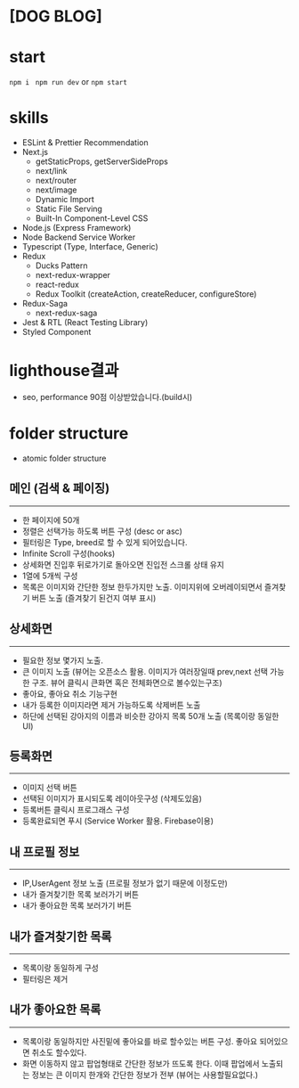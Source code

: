 # [DOG BLOG]

# start
```npm i ```
```npm run dev``` or ```npm start```

# skills

- ESLint & Prettier Recommendation
- Next.js
  - getStaticProps, getServerSideProps
  - next/link
  - next/router
  - next/image
  - Dynamic Import
  - Static File Serving
  - Built-In Component-Level CSS
- Node.js (Express Framework)
- Node Backend Service Worker
- Typescript (Type, Interface, Generic)
- Redux
  - Ducks Pattern
  - next-redux-wrapper
  - react-redux
  - Redux Toolkit (createAction, createReducer, configureStore)
- Redux-Saga
  - next-redux-saga
- Jest & RTL (React Testing Library)
- Styled Component

# lighthouse결과

- seo, performance 90점 이상받았습니다.(build시)

# folder structure

- atomic folder structure

## 메인 (검색 & 페이징)

---

- 한 페이지에 50개
- 정렬은 선택가능 하도록 버튼 구성 (desc or asc)
- 필터링은 Type, breed로 할 수 있게 되어있습니다.
- Infinite Scroll 구성(hooks)
- 상세화면 진입후 뒤로가기로 돌아오면 진입전 스크롤 상태 유지
- 1열에 5개씩 구성
- 목록은 이미지와 간단한 정보 한두가지만 노출. 이미지위에 오버레이되면서 즐겨찾기 버튼 노출 (즐겨찾기 된건지 여부 표시)

## 상세화면

---

- 필요한 정보 몇가지 노출.
- 큰 이미지 노출 (뷰어는 오픈소스 활용. 이미지가 여러장일때 prev,next 선택 가능한 구조. 뷰어 클릭시 큰화면 혹은 전체화면으로 볼수있는구조)
- 좋아요, 좋아요 취소 기능구현
- 내가 등록한 이미지라면 제거 가능하도록 삭제버튼 노출
- 하단에 선택된 강아지의 이름과 비슷한 강아지 목록 50개 노출 (목록이랑 동일한 UI)

## 등록화면

---

- 이미지 선택 버튼
- 선택된 이미지가 표시되도록 레이아웃구성 (삭제도있음)
- 등록버튼 클릭시 프로그래스 구성
- 등록완료되면 푸시 (Service Worker 활용. Firebase이용)

## 내 프로필 정보

---

- IP,UserAgent 정보 노출 (프로필 정보가 없기 때문에 이정도만)
- 내가 즐겨찾기한 목록 보러가기 버튼
- 내가 좋아요한 목록 보러가기 버튼

## 내가 즐겨찾기한 목록

---

- 목록이랑 동일하게 구성
- 필터링은 제거

## 내가 좋아요한 목록

---

- 목록이랑 동일하지만 사진밑에 좋아요를 바로 할수있는 버튼 구성. 좋아요 되어있으면 취소도 할수있다.
- 화면 이동하지 않고 팝업형태로 간단한 정보가 뜨도록 한다. 이때 팝업에서 노출되는 정보는 큰 이미지 한개와 간단한 정보가 전부 (뷰어는 사용할필요없다.)
